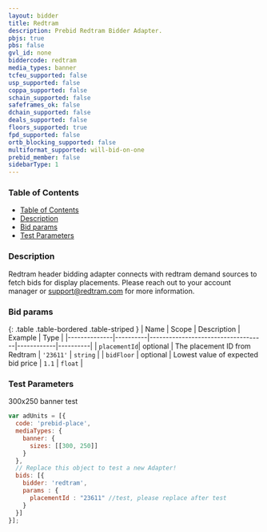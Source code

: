 ```yaml
---
layout: bidder
title: Redtram
description: Prebid Redtram Bidder Adapter.
pbjs: true
pbs: false
gvl_id: none
biddercode: redtram
media_types: banner
tcfeu_supported: false
usp_supported: false
coppa_supported: false
schain_supported: false
safeframes_ok: false
dchain_supported: false
deals_supported: false
floors_supported: true
fpd_supported: false
ortb_blocking_supported: false
multiformat_supported: will-bid-on-one
prebid_member: false
sidebarType: 1
---
```


### Table of Contents

- [Table of Contents](#table-of-contents)
- [Description](#description)
- [Bid params](#bid-params)
- [Test Parameters](#test-parameters)

<a name="redtram-bid-desc"></a>

### Description

Redtram header bidding adapter connects with redtram demand sources to fetch bids for display placements. Please reach out to your account manager or <support@redtram.com> for more information.

<a name="redtram-bid-params"></a>

### Bid params

{: .table .table-bordered .table-striped }
| Name         | Scope    | Description                        | Example    | Type     |
|--------------|----------|------------------------------------|------------|----------|
| `placementId`| optional | The placement ID from Redtram      | `'23611'`  | `string` |
| `bidFloor`   | optional | Lowest value of expected bid price | `1.1`      | `float`  |

<a name="redtram-test-params"></a>

### Test Parameters

300x250 banner test

```javascript
var adUnits = [{
  code: 'prebid-place',
  mediaTypes: {
    banner: {
      sizes: [[300, 250]]
    }
  },
  // Replace this object to test a new Adapter!
  bids: [{
    bidder: 'redtram',
    params : {
      placementId : "23611" //test, please replace after test
    }
  }]
}];
```
